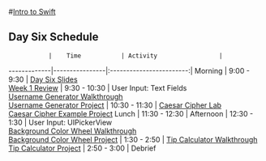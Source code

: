 #[Intro to Swift](https://github.com/upperlinecode/intro-to-swift)
## Day Six Schedule
 	           |	Time           | Activity                 |
-------------|----------------|:------------------------:|
 Morning	    |  9:00 - 9:30   | [Day Six Slides](https://docs.google.com/presentation/d/1_AMisIbJkYvdu5r9VL6IxHNlkoE-BD35UsWfrAKpMUo/edit?usp=sharing)<br>[Week 1 Review]()
        	    |  9:30 - 10:30  | User Input: Text Fields <br> [Username Generator Walkthrough](https://github.com/upperlinecode/intro-to-swift/blob/master/day-6/username-generator-walkthrough.md) <br> [Username Generator Project](https://github.com/upperlinecode/intro-to-swift/blob/master/day-6/UsernameGenerator)
             |  10:30 - 11:30 | [Caesar Cipher Lab]() <br> [Caesar Cipher Example Project]()
 Lunch       |  11:30 - 12:30 | 
 Afternoon   |  12:30 - 1:30  | User Input: UIPickerView <br> [Background Color Wheel Walkthrough]() <br> [Background Color Wheel Project]()
             |  1:30 - 2:50   | [Tip Calculator Walkthrough](https://github.com/upperlinecode/intro-to-swift/blob/master/day-6/tip-calculator-walkthrough.md) <br> [Tip Calculator Project](https://github.com/upperlinecode/intro-to-swift/tree/master/day-6/TipCalculator)
       	     |  2:50 - 3:00   | Debrief
